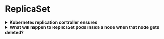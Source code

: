 # ReplicaSet 

<details>
<summary>
<b>Kubernetes replication controller ensures</b>
</summary>
a specific number of pod replicas are running at any one time across nodes
</details>

<details>
<summary>
<b>What will happen to ReplicaSet pods inside a node when that node gets deleted?</b>
</summary>
These pods will be replaced on another node(s)

<img src="paste-69330a78781544cb8771f0f33692134d36fa2003.jpg">
</details>

